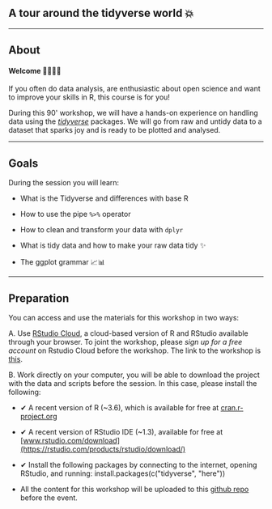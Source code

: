 
## A tour around the tidyverse world &#x1F4A5;

-----

## About

#### Welcome &#x1F44B;&#x1F3FD;&#x1F44B;&#x1F3FD;

If you often do data analysis, are enthusiastic about open science and want to improve your skills in R, this course is for you! 

During this 90' workshop, we will have a hands-on experience on handling data using the [*tidyverse*](https://www.tidyverse.org/) packages. We will go from raw and untidy data to a dataset that sparks joy and is ready to be plotted and analysed. 

-----

## Goals


During the session you will learn:

- What is the Tidyverse and differences with base R

- How to use the pipe `%>%` operator

- How to clean and transform your data with `dplyr`

- What is tidy data and how to make your raw data tidy &#x2728;

- The ggplot grammar &#x1F4C8;&#x1F4CA;

-----

## Preparation

You can access and use the materials for this workshop in two ways:

A. Use [RStudio Cloud](https://rstudio.cloud/), a cloud-based version of R and RStudio available through your browser. To joint the workshop, please _sign up for a free account_ on Rstudio Cloud before the workshop. The link to the workshop is [this](https://bit.ly/2Bvq6ap).

B. Work directly on your computer, you will be able to download the project with the data and scripts before the session.  In this case, please install the following: 

  - &#x2714; A recent version of R (~3.6), which is available for free at [cran.r-project.org](https://cran.r-project.org/)

  - &#x2714; A recent version of RStudio IDE (~1.3), available for free at [www.rstudio.com/download](https://rstudio.com/products/rstudio/download/)

  - &#x2714; Install the following packages by connecting to the internet, opening RStudio, and running: install.packages(c("tidyverse", "here"))

  - All the content for this workshop will be uploaded to this [github repo](https://github.com/palolili23/tidyverse_workshop_oscr) before the event.